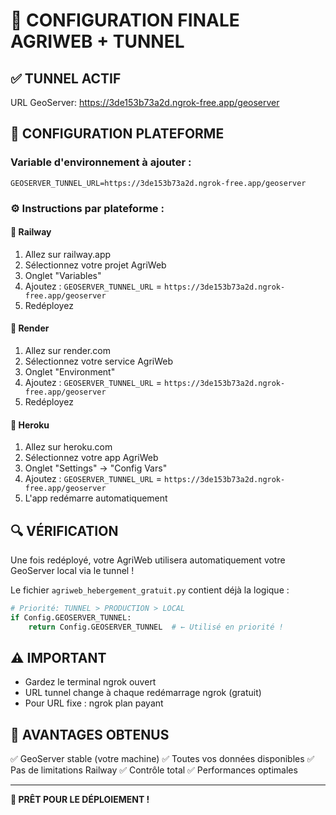 # 🚀 CONFIGURATION FINALE AGRIWEB + TUNNEL

## ✅ TUNNEL ACTIF
URL GeoServer: https://3de153b73a2d.ngrok-free.app/geoserver

## 🔧 CONFIGURATION PLATEFORME

### Variable d'environnement à ajouter :
```
GEOSERVER_TUNNEL_URL=https://3de153b73a2d.ngrok-free.app/geoserver
```

### ⚙️ Instructions par plateforme :

#### 🚂 Railway
1. Allez sur railway.app
2. Sélectionnez votre projet AgriWeb
3. Onglet "Variables"
4. Ajoutez : `GEOSERVER_TUNNEL_URL` = `https://3de153b73a2d.ngrok-free.app/geoserver`
5. Redéployez

#### 🎨 Render
1. Allez sur render.com
2. Sélectionnez votre service AgriWeb
3. Onglet "Environment"
4. Ajoutez : `GEOSERVER_TUNNEL_URL` = `https://3de153b73a2d.ngrok-free.app/geoserver`
5. Redéployez

#### 💜 Heroku
1. Allez sur heroku.com
2. Sélectionnez votre app AgriWeb
3. Onglet "Settings" → "Config Vars"
4. Ajoutez : `GEOSERVER_TUNNEL_URL` = `https://3de153b73a2d.ngrok-free.app/geoserver`
5. L'app redémarre automatiquement

## 🔍 VÉRIFICATION

Une fois redéployé, votre AgriWeb utilisera automatiquement votre GeoServer local via le tunnel !

Le fichier `agriweb_hebergement_gratuit.py` contient déjà la logique :
```python
# Priorité: TUNNEL > PRODUCTION > LOCAL
if Config.GEOSERVER_TUNNEL:
    return Config.GEOSERVER_TUNNEL  # ← Utilisé en priorité !
```

## ⚠️ IMPORTANT
- Gardez le terminal ngrok ouvert
- URL tunnel change à chaque redémarrage ngrok (gratuit)
- Pour URL fixe : ngrok plan payant

## 🎉 AVANTAGES OBTENUS
✅ GeoServer stable (votre machine)
✅ Toutes vos données disponibles
✅ Pas de limitations Railway
✅ Contrôle total
✅ Performances optimales

---
**🚀 PRÊT POUR LE DÉPLOIEMENT !**
